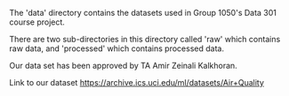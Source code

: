 The 'data' directory contains the datasets used in Group 1050's Data 301 course project.

There are two sub-directories in this directory called 'raw' which contains raw data, and 'processed' which contains processed data.

Our data set has been approved by TA Amir Zeinali Kalkhoran.

Link to our dataset https://archive.ics.uci.edu/ml/datasets/Air+Quality